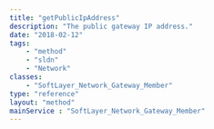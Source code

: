 ```yaml
---
title: "getPublicIpAddress"
description: "The public gateway IP address."
date: "2018-02-12"
tags:
    - "method"
    - "sldn"
    - "Network"
classes:
    - "SoftLayer_Network_Gateway_Member"
type: "reference"
layout: "method"
mainService : "SoftLayer_Network_Gateway_Member"
---
```

